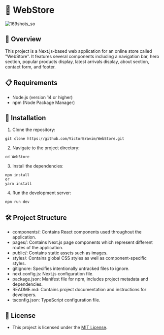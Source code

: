 # 👟 WebStore

![169shots_so](https://github.com/VictorBravim/WebStore/assets/122113588/7d367d57-4196-4b90-a794-272d99da97db)

## 🚀 Overview

This project is a Next.js-based web application for an online store called "WebStore". It features several components including a navigation bar, hero section, popular products display, latest arrivals display, about section, contact form, and footer.

## 📋 Requirements

- Node.js (version 14 or higher)
- npm (Node Package Manager)

## 🔧 Installation

1. Clone the repository:

```
git clone https://github.com/VictorBravim/WebStore.git
```

2. Navigate to the project directory:

```
cd WebStore
```

3. Install the dependencies:

```
npm install
or
yarn install
```

4. Run the development server:

```
npm run dev
```

## 🛠️ Project Structure

- components/: Contains React components used throughout the application.
- pages/: Contains Next.js page components which represent different routes of the application.
- public/: Contains static assets such as images.
- styles/: Contains global CSS styles as well as component-specific styles.
- gitignore: Specifies intentionally untracked files to ignore.
- next.config.js: Next.js configuration file.
- package.json: Manifest file for npm, includes project metadata and dependencies.
- README.md: Contains project documentation and instructions for developers.
- tsconfig.json: TypeScript configuration file.

## 📄 License

- This project is licensed under the [MIT License](LICENSE).
